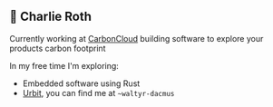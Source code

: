 ##  🌱 Charlie Roth

Currently working at [CarbonCloud](https://carboncloud.com/) building software to explore your products carbon footprint

In my free time I'm exploring:

- Embedded software using Rust
- [Urbit](https://urbit.org), you can find me at `~waltyr-dacmus`
